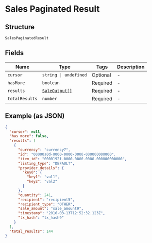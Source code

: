 
# Sales Paginated Result

## Structure

`SalesPaginatedResult`

## Fields

| Name | Type | Tags | Description |
|  --- | --- | --- | --- |
| `cursor` | `string \| undefined` | Optional | - |
| `hasMore` | `boolean` | Required | - |
| `results` | [`SaleOutput[]`](../../doc/models/sale-output.md) | Required | - |
| `totalResults` | `number` | Required | - |

## Example (as JSON)

```json
{
  "cursor": null,
  "has_more": false,
  "results": [
    {
      "currency": "currency7",
      "id": "00000a0d-0000-0000-0000-000000000000",
      "item_id": "0000192f-0000-0000-0000-000000000000",
      "listing_type": "DEFAULT",
      "provider_details": {
        "key0": {
          "key1": "val1",
          "key2": "val2"
        }
      },
      "quantity": 241,
      "recipient": "recipient5",
      "recipient_type": "OTHER",
      "sale_amount": "sale_amount9",
      "timestamp": "2016-03-13T12:52:32.123Z",
      "tx_hash": "tx_hash9"
    }
  ],
  "total_results": 144
}
```

